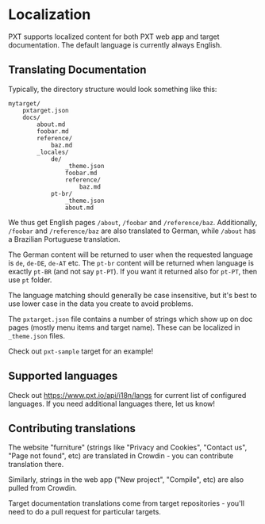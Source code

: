 # Localization

PXT supports localized content for both PXT web app and target documentation.
The default language is currently always English.

## Translating Documentation

Typically, the directory structure would look something like this:

```
mytarget/
    pxtarget.json
    docs/
        about.md
        foobar.md
        reference/
            baz.md
        _locales/
            de/
                _theme.json
                foobar.md
                reference/
                    baz.md
            pt-br/
                _theme.json
                about.md
```

We thus get English pages `/about`, `/foobar` and `/reference/baz`.
Additionally, `/foobar` and `/reference/baz` are also translated
to German, while `/about` has a Brazilian Portuguese translation.

The German content will be returned to user when the requested
language is `de`, `de-DE`, `de-AT` etc. The `pt-br` content
will be returned when language is exactly `pt-BR` (and not say 
`pt-PT`). If you want it returned also for `pt-PT`, then use `pt` folder.

The language matching should generally be case insensitive, but it's best
to use lower case in the data you create to avoid problems.

The `pxtarget.json` file contains a number of strings which
show up on doc pages (mostly menu items and target name). These can
be localized in ``_theme.json`` files. 

Check out `pxt-sample` target for an example!

## Supported languages

Check out https://www.pxt.io/api/i18n/langs for current list of configured
languages. If you need additional languages there, let us know!

## Contributing translations

The website "furniture" (strings like "Privacy and Cookies", "Contact us", "Page not found", etc)
are translated in Crowdin - you can contribute translation there.

Similarly, strings in the web app ("New project", "Compile", etc) are also pulled
from Crowdin.

Target documentation translations come from target repositories - you'll
need to do a pull request for particular targets.

